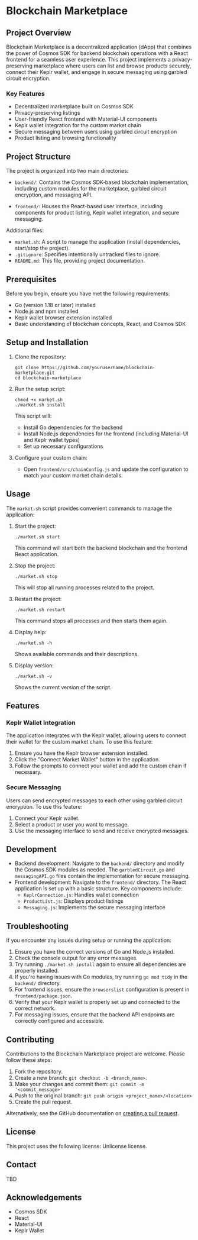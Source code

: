 # Blockchain Marketplace

## Project Overview

Blockchain Marketplace is a decentralized application (dApp) that combines the power of Cosmos SDK for backend blockchain operations with a React frontend for a seamless user experience. This project implements a privacy-preserving marketplace where users can list and browse products securely, connect their Keplr wallet, and engage in secure messaging using garbled circuit encryption.

### Key Features

- Decentralized marketplace built on Cosmos SDK
- Privacy-preserving listings
- User-friendly React frontend with Material-UI components
- Keplr wallet integration for the custom market chain
- Secure messaging between users using garbled circuit encryption
- Product listing and browsing functionality

## Project Structure

The project is organized into two main directories:

- `backend/`: Contains the Cosmos SDK-based blockchain implementation, including custom modules for the marketplace, garbled circuit encryption, and messaging API.

- `frontend/`: Houses the React-based user interface, including components for product listing, Keplr wallet integration, and secure messaging.

Additional files:
- `market.sh`: A script to manage the application (install dependencies, start/stop the project).
- `.gitignore`: Specifies intentionally untracked files to ignore.
- `README.md`: This file, providing project documentation.

## Prerequisites

Before you begin, ensure you have met the following requirements:

- Go (version 1.18 or later) installed
- Node.js and npm installed
- Keplr wallet browser extension installed
- Basic understanding of blockchain concepts, React, and Cosmos SDK

## Setup and Installation

1. Clone the repository:
   ```
   git clone https://github.com/yourusername/blockchain-marketplace.git
   cd blockchain-marketplace
   ```

2. Run the setup script:
   ```
   chmod +x market.sh
   ./market.sh install
   ```

   This script will:
   - Install Go dependencies for the backend
   - Install Node.js dependencies for the frontend (including Material-UI and Keplr wallet types)
   - Set up necessary configurations

3. Configure your custom chain:
   - Open `frontend/src/chainConfig.js` and update the configuration to match your custom market chain details.

## Usage

The `market.sh` script provides convenient commands to manage the application:

1. Start the project:
   ```
   ./market.sh start
   ```
   This command will start both the backend blockchain and the frontend React application.

2. Stop the project:
   ```
   ./market.sh stop
   ```
   This will stop all running processes related to the project.

3. Restart the project:
   ```
   ./market.sh restart
   ```
   This command stops all processes and then starts them again.

4. Display help:
   ```
   ./market.sh -h
   ```
   Shows available commands and their descriptions.

5. Display version:
   ```
   ./market.sh -v
   ```
   Shows the current version of the script.

## Features

### Keplr Wallet Integration

The application integrates with the Keplr wallet, allowing users to connect their wallet for the custom market chain. To use this feature:

1. Ensure you have the Keplr browser extension installed.
2. Click the "Connect Market Wallet" button in the application.
3. Follow the prompts to connect your wallet and add the custom chain if necessary.

### Secure Messaging

Users can send encrypted messages to each other using garbled circuit encryption. To use this feature:

1. Connect your Keplr wallet.
2. Select a product or user you want to message.
3. Use the messaging interface to send and receive encrypted messages.

## Development

- Backend development: Navigate to the `backend/` directory and modify the Cosmos SDK modules as needed. The `garbledCircuit.go` and `messagingAPI.go` files contain the implementation for secure messaging.
- Frontend development: Navigate to the `frontend/` directory. The React application is set up with a basic structure. Key components include:
  - `KeplrConnection.js`: Handles wallet connection
  - `ProductList.js`: Displays product listings
  - `Messaging.js`: Implements the secure messaging interface

## Troubleshooting

If you encounter any issues during setup or running the application:

1. Ensure you have the correct versions of Go and Node.js installed.
2. Check the console output for any error messages.
3. Try running `./market.sh install` again to ensure all dependencies are properly installed.
4. If you're having issues with Go modules, try running `go mod tidy` in the `backend/` directory.
5. For frontend issues, ensure the `browserslist` configuration is present in `frontend/package.json`.
6. Verify that your Keplr wallet is properly set up and connected to the correct network.
7. For messaging issues, ensure that the backend API endpoints are correctly configured and accessible.

## Contributing

Contributions to the Blockchain Marketplace project are welcome. Please follow these steps:

1. Fork the repository.
2. Create a new branch: `git checkout -b <branch_name>`.
3. Make your changes and commit them: `git commit -m '<commit_message>'`
4. Push to the original branch: `git push origin <project_name>/<location>`
5. Create the pull request.

Alternatively, see the GitHub documentation on [creating a pull request](https://help.github.com/articles/creating-a-pull-request/).

## License

This project uses the following license: Unlicense license.

## Contact

TBD

## Acknowledgements

- Cosmos SDK
- React
- Material-UI
- Keplr Wallet
